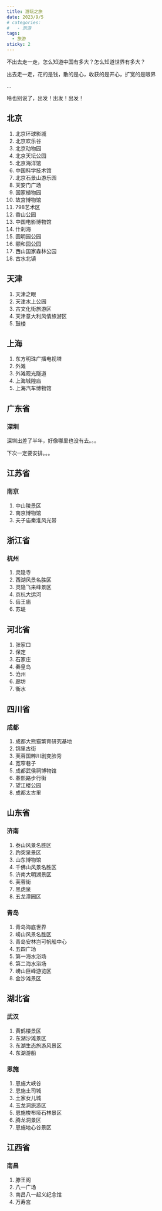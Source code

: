 ```yaml
---
title: 游玩之旅
date: 2023/9/5
# categories:
#   - 旅游
tags:
  - 旅游
sticky: 2
---
```


不出去走一走，怎么知道中国有多大？怎么知道世界有多大？

出去走一走，花的是钱，散的是心，收获的是开心，扩宽的是眼界

...

啥也别说了，出发！出发！出发！

## 北京

1. 北京环球影城
2. 北京欢乐谷
3. 北京动物园
4. 北京天坛公园
5. 北京海洋馆
6. 中国科学技术馆
7. 北京石景山游乐园
8. 天安门广场
9. 国家植物园
10. 故宫博物馆
11. 798艺术区
12. 香山公园
13. 中国电影博物馆
14. 什刹海
15. 圆明园公园
16. 颐和园公园
17. 西山国家森林公园
18. 古水北镇

## 天津

1. 天津之眼
2. 天津水上公园
3. 古文化街旅游区
4. 天津意大利风情旅游区
5. 鼓楼

## 上海

1. 东方明珠广播电视塔
2. 外滩
3. 外滩观光隧道
4. 上海城隍庙
5. 上海汽车博物馆

## 广东省

### 深圳

深圳出差了半年，好像哪里也没有去。。。

下次一定要安排。。。

## 江苏省

### 南京

1. 中山陵景区
2. 南京博物馆
3. 夫子庙秦淮风光带

## 浙江省

### 杭州

1. 灵隐寺
2. 西湖风景名胜区
3. 灵隐飞来峰景区
4. 京杭大运河
5. 岳王庙
6. 苏堤

## 河北省

1. 张家口
2. 保定
3. 石家庄
4. 秦皇岛
5. 沧州
6. 廊坊
7. 衡水

## 四川省

### 成都

1. 成都大熊猫繁育研究基地
2. 锦里古街
3. 芙蓉国粹川剧变脸秀
4. 宽窄巷子
5. 成都武侯祠博物馆
6. 春熙路步行街
7. 望江楼公园
8. 成都太古里

## 山东省

### 济南

1. 泰山风景名胜区
2. 趵突泉景区
3. 山东博物馆
4. 千佛山风景名胜区
5. 济南大明湖景区
6. 芙蓉街
7. 黑虎泉
8. 五龙潭园区

### 青岛

1. 青岛海底世界
2. 崂山风景名胜区
3. 青岛安林岂可帆船中心
4. 五四广场
5. 第一海水浴场
6. 第二海水浴场
7. 崂山巨峰游览区
8. 金沙滩景区

## 湖北省

### 武汉

1. 黄鹤楼景区
2. 东湖沙滩景区
3. 东湖生态旅游风景区
4. 东湖游船

### 恩施

1. 恩施大峡谷
2. 恩施土司城
3. 土家女儿城
4. 玉龙洞旅游区
5. 恩施梭布垭石林景区
6. 腾龙洞景区
7. 恩施地心谷景区

## 江西省

### 南昌

1. 滕王阁
2. 八一广场
3. 南昌八一起义纪念馆
4. 万寿宫





